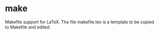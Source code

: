 # make

Makefile support for LaTeX. The file makefile.tex is a template to be copied to Makefile and edited.
